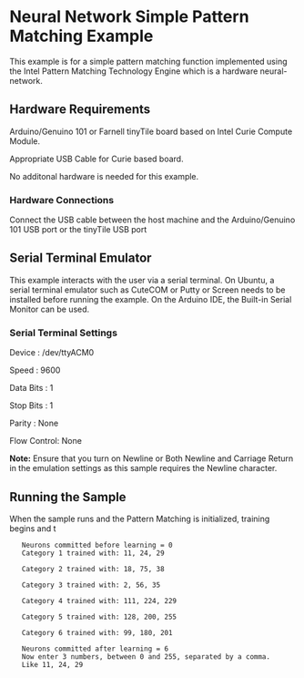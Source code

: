 # Neural Network Simple Pattern Matching Example

This example is for a simple pattern matching function implemented using the 
Intel Pattern Matching Technology Engine which is a hardware neural-network.



## Hardware Requirements

   Arduino/Genuino 101 or Farnell tinyTile board based on Intel Curie Compute Module.
   
   Appropriate USB Cable for Curie based board.

   No additonal hardware is needed for this example.

### Hardware Connections
   
   Connect the USB cable between the host machine and the Arduino/Genuino 101
   USB port or the tinyTile USB port

## Serial Terminal Emulator

This example interacts with the user via a serial terminal. 
On Ubuntu, a serial terminal emulator such as CuteCOM or Putty or Screen needs to 
be installed before running the example. 
On the Arduino IDE, the Built-in Serial Monitor can be used.

### Serial Terminal Settings

   Device      : /dev/ttyACM0
   
   Speed       : 9600
   
   Data Bits   : 1
   
   Stop Bits   : 1
   
   Parity      : None
   
   Flow Control: None

**Note:** Ensure that you turn on Newline or Both Newline and Carriage Return in the emulation settings as this sample requires the Newline character.

## Running the Sample
When the sample runs and the Pattern Matching is initialized, training begins and t

```
   Neurons committed before learning = 0
   Category 1 trained with: 11, 24, 29
 
   Category 2 trained with: 18, 75, 38
 
   Category 3 trained with: 2, 56, 35
 
   Category 4 trained with: 111, 224, 229
 
   Category 5 trained with: 128, 200, 255
 
   Category 6 trained with: 99, 180, 201
 
   Neurons committed after learning = 6
   Now enter 3 numbers, between 0 and 255, separated by a comma. 
   Like 11, 24, 29 
```









